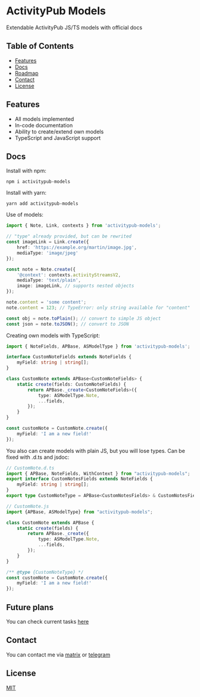 # ActivityPub Models

Extendable ActivityPub JS/TS models with official docs

## Table of Contents

- [Features](#features)
- [Docs](#docs)
- [Roadmap](#future-plans)
- [Contact](#contact)
- [License](#license)

## Features

- All models implemented
- In-code documentation
- Ability to create/extend own models
- TypeScript and JavaScript support

## Docs

Install with npm:
```
npm i activitypub-models
```
Install with yarn:
```
yarn add activitypub-models
```

Use of models:
```typescript
import { Note, Link, contexts } from 'activitypub-models';

// "type" already provided, but can be rewrited
const imageLink = Link.create({
    href: 'https://example.org/martin/image.jpg',
    mediaType: 'image/jpeg'
});

const note = Note.create({
    '@context': contexts.activityStreamsV2,
    mediaType: 'text/plain',
    image: imageLink, // supports nested objects
});

note.content = 'some content';
note.content = 123; // TypeError: only string available for "content"

const obj = note.toPlain(); // convert to simple JS object
const json = note.toJSON(); // convert to JSON
```

Creating own models with TypeScript:
```typescript
import { NoteFields, APBase, ASModelType } from 'activitypub-models';

interface CustomNoteFields extends NoteFields {
    myField: string | string[];
}

class CustomNote extends APBase<CustomNoteFields> {
    static create(fields: CustomNoteFields) {
        return APBase._create<CustomNoteFields>({
            type: ASModelType.Note,
            ...fields,
        });
    }
}

const customNote = CustomNote.create({
    myField: 'I am a new field!'
});
```

You also can create models with plain JS, but you will lose types. Can be fixed with .d.ts and jsdoc:
```typescript
// CustomNote.d.ts
import { APBase, NoteFields, WithContext } from "activitypub-models";
export interface CustomNotesFields extends NoteFields {
    myField: string | string[];
}
export type CustomNoteType = APBase<CustomNotesFields> & CustomNotesFields & WithContext;

// CustomNote.js
import {APBase, ASModelType} from "activitypub-models";

class CustomNote extends APBase {
    static create(fields) {
        return APBase._create({
            type: ASModelType.Note,
            ...fields,
        });
    }
}

/** @type {CustomNoteType} */
const customNote = CustomNote.create({
    myField: 'I am a new field!'
});
```

## Future plans

You can check current tasks [here](https://github.com/orgs/activitypub-js/projects/1)

## Contact

You can contact me via [matrix](https://matrix.to/#/@siranweb:matrix.org) or [telegram](https://t.me/KirillG_web) 

## License

[MIT](LICENSE)